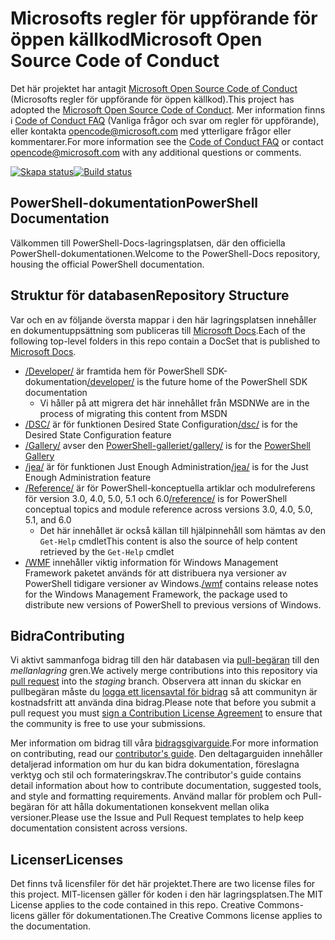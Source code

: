 # <a name="microsoft-open-source-code-of-conduct"></a><span data-ttu-id="2c871-101">Microsofts regler för uppförande för öppen källkod</span><span class="sxs-lookup"><span data-stu-id="2c871-101">Microsoft Open Source Code of Conduct</span></span>

<span data-ttu-id="2c871-102">Det här projektet har antagit [Microsoft Open Source Code of Conduct](https://opensource.microsoft.com/codeofconduct/) (Microsofts regler för uppförande för öppen källkod).</span><span class="sxs-lookup"><span data-stu-id="2c871-102">This project has adopted the [Microsoft Open Source Code of Conduct](https://opensource.microsoft.com/codeofconduct/).</span></span>
<span data-ttu-id="2c871-103">Mer information finns i [Code of Conduct FAQ](https://opensource.microsoft.com/codeofconduct/faq/) (Vanliga frågor och svar om regler för uppförande), eller kontakta [opencode@microsoft.com](mailto:opencode@microsoft.com) med ytterligare frågor eller kommentarer.</span><span class="sxs-lookup"><span data-stu-id="2c871-103">For more information see the [Code of Conduct FAQ](https://opensource.microsoft.com/codeofconduct/faq/) or contact [opencode@microsoft.com](mailto:opencode@microsoft.com) with any additional questions or comments.</span></span>

<span data-ttu-id="2c871-104">[![Skapa status](https://ci.appveyor.com/api/projects/status/onshefxnc4g4pv87/branch/staging?svg=true)](https://ci.appveyor.com/project/PowerShell/powershell-docs/branch/staging)</span><span class="sxs-lookup"><span data-stu-id="2c871-104">[![Build status](https://ci.appveyor.com/api/projects/status/onshefxnc4g4pv87/branch/staging?svg=true)](https://ci.appveyor.com/project/PowerShell/powershell-docs/branch/staging)</span></span>

## <a name="powershell-documentation"></a><span data-ttu-id="2c871-105">PowerShell-dokumentation</span><span class="sxs-lookup"><span data-stu-id="2c871-105">PowerShell Documentation</span></span>

<span data-ttu-id="2c871-106">Välkommen till PowerShell-Docs-lagringsplatsen, där den officiella PowerShell-dokumentationen.</span><span class="sxs-lookup"><span data-stu-id="2c871-106">Welcome to the PowerShell-Docs repository, housing the official PowerShell documentation.</span></span>

## <a name="repository-structure"></a><span data-ttu-id="2c871-107">Struktur för databasen</span><span class="sxs-lookup"><span data-stu-id="2c871-107">Repository Structure</span></span>

<span data-ttu-id="2c871-108">Var och en av följande översta mappar i den här lagringsplatsen innehåller en dokumentuppsättning som publiceras till [Microsoft Docs](https://docs.microsoft.com/powershell).</span><span class="sxs-lookup"><span data-stu-id="2c871-108">Each of the following top-level folders in this repo contain a DocSet that is published to [Microsoft Docs](https://docs.microsoft.com/powershell).</span></span>

- <span data-ttu-id="2c871-109">[/Developer/](https://docs.microsoft.com/powershell/developer/) är framtida hem för PowerShell SDK-dokumentation</span><span class="sxs-lookup"><span data-stu-id="2c871-109">[/developer/](https://docs.microsoft.com/powershell/developer/) is the future home of the PowerShell SDK documentation</span></span>
  - <span data-ttu-id="2c871-110">Vi håller på att migrera det här innehållet från MSDN</span><span class="sxs-lookup"><span data-stu-id="2c871-110">We are in the process of migrating this content from MSDN</span></span>
- <span data-ttu-id="2c871-111">[/DSC/](https://docs.microsoft.com/powershell/dsc/) är för funktionen Desired State Configuration</span><span class="sxs-lookup"><span data-stu-id="2c871-111">[/dsc/](https://docs.microsoft.com/powershell/dsc/) is for the Desired State Configuration feature</span></span>
- <span data-ttu-id="2c871-112">[/Gallery/](https://docs.microsoft.com/powershell/gallery) avser den [PowerShell-galleriet](https://www.powershellgallery.com/)</span><span class="sxs-lookup"><span data-stu-id="2c871-112">[/gallery/](https://docs.microsoft.com/powershell/gallery) is for the [PowerShell Gallery](https://www.powershellgallery.com/)</span></span>
- <span data-ttu-id="2c871-113">[/jea/](https://docs.microsoft.com/powershell/jea/) är för funktionen Just Enough Administration</span><span class="sxs-lookup"><span data-stu-id="2c871-113">[/jea/](https://docs.microsoft.com/powershell/jea/) is for the Just Enough Administration feature</span></span>
- <span data-ttu-id="2c871-114">[/Reference/](https://docs.microsoft.com/powershell/scripting/) är för PowerShell-konceptuella artiklar och modulreferens för version 3.0, 4.0, 5.0, 5.1 och 6.0</span><span class="sxs-lookup"><span data-stu-id="2c871-114">[/reference/](https://docs.microsoft.com/powershell/scripting/) is for PowerShell conceptual topics and module reference across versions 3.0, 4.0, 5.0, 5.1, and 6.0</span></span>
  - <span data-ttu-id="2c871-115">Det här innehållet är också källan till hjälpinnehåll som hämtas av den `Get-Help` cmdlet</span><span class="sxs-lookup"><span data-stu-id="2c871-115">This content is also the source of help content retrieved by the `Get-Help` cmdlet</span></span>
- <span data-ttu-id="2c871-116">[/WMF](https://docs.microsoft.com/powershell/wmf/readme) innehåller viktig information för Windows Management Framework paketet används för att distribuera nya versioner av PowerShell tidigare versioner av Windows.</span><span class="sxs-lookup"><span data-stu-id="2c871-116">[/wmf](https://docs.microsoft.com/powershell/wmf/readme) contains release notes for the Windows Management Framework, the package used to distribute new versions of PowerShell to previous versions of Windows.</span></span>

## <a name="contributing"></a><span data-ttu-id="2c871-117">Bidra</span><span class="sxs-lookup"><span data-stu-id="2c871-117">Contributing</span></span>

<span data-ttu-id="2c871-118">Vi aktivt sammanfoga bidrag till den här databasen via [pull-begäran](https://help.github.com/articles/using-pull-requests/) till den *mellanlagring* gren.</span><span class="sxs-lookup"><span data-stu-id="2c871-118">We actively merge contributions into this repository via [pull request](https://help.github.com/articles/using-pull-requests/) into the *staging* branch.</span></span>
<span data-ttu-id="2c871-119">Observera att innan du skickar en pullbegäran måste du [logga ett licensavtal för bidrag](https://cla.microsoft.com/) så att communityn är kostnadsfritt att använda dina bidrag.</span><span class="sxs-lookup"><span data-stu-id="2c871-119">Please note that before you submit a pull request you must [sign a Contribution License Agreement](https://cla.microsoft.com/) to ensure that the community is free to use your submissions.</span></span>

<span data-ttu-id="2c871-120">Mer information om bidrag till våra [bidragsgivarguide](CONTRIBUTING.md).</span><span class="sxs-lookup"><span data-stu-id="2c871-120">For more information on contributing, read our [contributor's guide](CONTRIBUTING.md).</span></span>
<span data-ttu-id="2c871-121">Den deltagarguiden innehåller detaljerad information om hur du kan bidra dokumentation, föreslagna verktyg och stil och formateringskrav.</span><span class="sxs-lookup"><span data-stu-id="2c871-121">The contributor's guide contains detail information about how to contribute documentation, suggested tools, and style and formatting requirements.</span></span>
<span data-ttu-id="2c871-122">Använd mallar för problem och Pull-begäran för att hålla dokumentationen konsekvent mellan olika versioner.</span><span class="sxs-lookup"><span data-stu-id="2c871-122">Please use the Issue and Pull Request templates to help keep documentation consistent across versions.</span></span>

## <a name="licenses"></a><span data-ttu-id="2c871-123">Licenser</span><span class="sxs-lookup"><span data-stu-id="2c871-123">Licenses</span></span>

<span data-ttu-id="2c871-124">Det finns två licensfiler för det här projektet.</span><span class="sxs-lookup"><span data-stu-id="2c871-124">There are two license files for this project.</span></span>
<span data-ttu-id="2c871-125">MIT-licensen gäller för koden i den här lagringsplatsen.</span><span class="sxs-lookup"><span data-stu-id="2c871-125">The MIT License applies to the code contained in this repo.</span></span>
<span data-ttu-id="2c871-126">Creative Commons-licens gäller för dokumentationen.</span><span class="sxs-lookup"><span data-stu-id="2c871-126">The Creative Commons license applies to the documentation.</span></span>